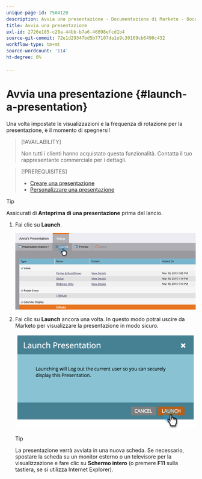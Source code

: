 ```yaml
---
unique-page-id: 7504120
description: Avvia una presentazione - Documentazione di Marketo - Documentazione del prodotto
title: Avvia una presentazione
exl-id: 2726e185-c28a-44bb-b7a6-46698efcd1b4
source-git-commit: 72e1d29347bd5b77107da1e9c30169cb6490c432
workflow-type: tm+mt
source-wordcount: '114'
ht-degree: 0%

---
```


# Avvia una presentazione {#launch-a-presentation}

Una volta impostate le visualizzazioni e la frequenza di rotazione per la presentazione, è il momento di spegnersi!

>[!AVAILABILITY]
>
>
>Non tutti i clienti hanno acquistato questa funzionalità. Contatta il tuo rappresentante commerciale per i dettagli.

>[!PREREQUISITES]
>
>* [Creare una presentazione](/help/marketo/product-docs/core-marketo-concepts/marketing-calendar/calendar-hd/create-a-presentation.md)
>* [Personalizzare una presentazione](/help/marketo/product-docs/core-marketo-concepts/marketing-calendar/calendar-hd/customize-a-presentation.md)


>[!TIP]
>
>Assicurati di **Anteprima di una presentazione** prima del lancio.

1. Fai clic su **Launch**.

   ![](assets/image2015-3-20-14-3a4-3a18.png)

1. Fai clic su **Launch** ancora una volta. In questo modo potrai uscire da Marketo per visualizzare la presentazione in modo sicuro.

   ![](assets/image2015-3-20-14-3a5-3a34.png)

   >[!TIP]
   >
   >La presentazione verrà avviata in una nuova scheda. Se necessario, spostare la scheda su un monitor esterno o un televisore per la visualizzazione e fare clic su **Schermo intero** (o premere **F11** sulla tastiera, se si utilizza Internet Explorer).
